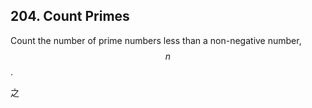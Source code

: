 ## **204. Count Primes**

Count the number of prime numbers less than a non-negative number, $$n$$.

之

